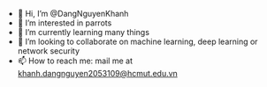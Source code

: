 - 👋 Hi, I’m @DangNguyenKhanh
- 👀 I’m interested in parrots
- 🌱 I’m currently learning many things
- 💞️ I’m looking to collaborate on machine learning, deep learning or network security 
- 📫 How to reach me: mail me at khanh.dangnguyen2053109@hcmut.edu.vn 
